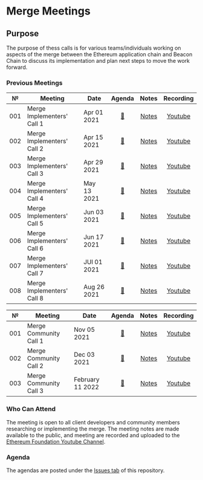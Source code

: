 # Merge Meetings

## Purpose
The purpose of thess calls is for various teams/individuals working on aspects of the merge between the Ethereum application chain and Beacon Chain to discuss its implementation and plan next steps to move the work forward.

### Previous Meetings

 №  | Meeting | Date                             | Agenda           | Notes                  | Recording          |
--- | ------- |--------------------------------  | :--------------: | :--------------------: | :----------------: |
001 | Merge Implementers' Call 1| Apr 01 2021 | [🔗](https://github.com/ethereum/pm/issues/290) | [Notes](/Merge/Meeting%2001.md) | [Youtube](https://www.youtube.com/watch?v=b3hfgLa_GHw&t=3s) |
002 | Merge Implementers' Call 2| Apr 15 2021 | [🔗](https://github.com/ethereum/pm/issues/299) | [Notes](/Merge/Meeting%2002.md) | [Youtube](https://www.youtube.com/watch?v=ODcNpWiLASk) |
003 | Merge Implementers' Call 3| Apr 29 2021 | [🔗](https://github.com/ethereum/pm/issues/305) | [Notes](/Merge/Meeting%2003.md) | [Youtube](https://www.youtube.com/watch?v=KAm718N_bvA) |
004 | Merge Implementers' Call 4| May 13 2021 | [🔗](https://github.com/ethereum/pm/issues/316) | [Notes](/Merge/Meeting%2004.md) | [Youtube](https://www.youtube.com/watch?v=uzjhLPtvTMQ) |
005 | Merge Implementers' Call 5| Jun 03 2021 | [🔗](https://github.com/ethereum/pm/issues/290) | [Notes](/Merge/Meeting%2005.md) | [Youtube](https://www.youtube.com/watch?v=j61FqoQwEHo) |
006 | Merge Implementers' Call 6| Jun 17 2021 | [🔗](https://github.com/ethereum/pm/issues/340) | [Notes](/Merge/Meeting%2006.md) | [Youtube](https://youtu.be/b5gh0Mw2oPU) |
007 | Merge Implementers' Call 7| JUl 01 2021 | [🔗](https://github.com/ethereum/pm/issues/345) | [Notes](/Merge/Meeting%2007.md) | [Youtube](https://www.youtube.com/watch?v=6d944TCNpqc&t=523s) |
008 | Merge Implementers' Call 8| Aug 26 2021 | [🔗](https://github.com/ethereum/pm/issues/378) | [Notes](/Merge/Meeting%2008.md) | [Youtube](https://youtu.be/il0nha1HSiE) |

 №  | Meeting | Date                             | Agenda           | Notes                  | Recording          |
--- | ------- |--------------------------------  | :--------------: | :--------------------: | :----------------: |
001 | Merge Community Call 1| Nov 05 2021 | [🔗](https://github.com/ethereum/pm/issues/402) | [Notes](/Merge/CommunityCall_Meeting_01.md) | [Youtube](https://www.youtube.com/watch?v=_kfS9jAUY6g) |
002 | Merge Community Call 2| Dec 03 2021 | [🔗](https://github.com/ethereum/pm/issues/419) | [Notes](/Merge/CommunityCall_Meeting_02.md) | [Youtube](https://youtu.be/iPw7ixSgA_w) |
003 | Merge Community Call 3| February 11 2022 | [🔗](https://github.com/ethereum/pm/issues/465) | [Notes](/Merge/CommunityCall_Meeting_03.md) | [Youtube](https://www.youtube.com/watch?v=65Pt6oS3kDM) |


### Who Can Attend
The meeting is open to all client developers and community members researching or implementing the merge. The meeting notes are made available to the public, and meeting are recorded and uploaded to the [Ethereum Foundation Youtube Channel](https://www.youtube.com/channel/UCNOfzGXD_C9YMYmnefmPH0g).

### Agenda

The agendas are posted under the [Issues tab](https://github.com/ethereum/pm/issues/) of this repository. 
